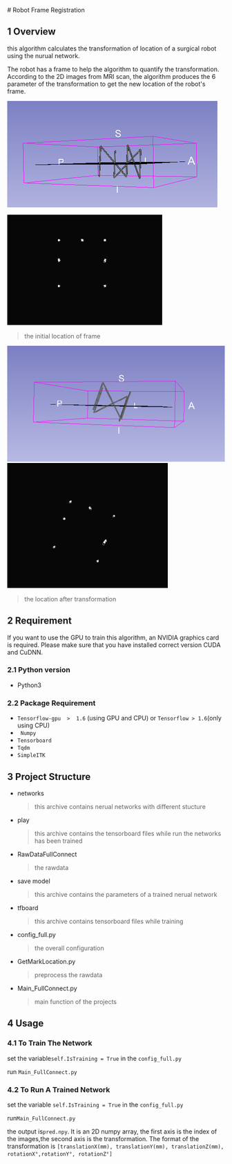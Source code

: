 ﻿﻿﻿﻿﻿﻿﻿﻿﻿﻿﻿﻿﻿﻿﻿﻿﻿# Robot Frame Registration
## 1 Overview
this algorithm calculates the transformation of location of a surgical robot using the nurual network.

The robot has a frame to help the algorithm to quantify the transformation. According to the 2D images from MRI scan, the algorithm produces the 6 parameter of the transformation to get the new location of the robot's frame.

![](https://github.com/halimiqi/Frame_Registration/blob/master/images/frame.png)

![](https://github.com/halimiqi/Frame_Registration/blob/master/images/2Dimage.png)

> the initial location of frame


![](https://github.com/halimiqi/Frame_Registration/blob/master/images/frame2.png)
![](https://github.com/halimiqi/Frame_Registration/blob/master/images/2Dimage2.png)

> the location after transformation

## 2 Requirement
If you want to use the GPU to train this algorithm,  an NVIDIA graphics card is required. Please make sure that you have  installed correct version CUDA and CuDNN.  
### 2.1 Python version
- Python3
### 2.2 Package Requirement 
- `Tensorflow-gpu  >  1.6` (using GPU and CPU) or `Tensorflow > 1.6`(only using CPU)
- ` Numpy`
- `Tensorboard`
- `Tqdm`
- `SimpleITK`



## 3 Project Structure
- networks
  > this archive contains nerual networks with different stucture
- play
  > this archive contains the tensorboard files while run the networks has been trained
- RawDataFullConnect
  > the rawdata
- save model 
  > this archive contains the parameters of a trained nerual network
- tfboard
  > this archive contains tensorboard files while training
- config_full.py
  > the overall configuration
- GetMarkLocation.py
  > preprocess the rawdata
- Main_FullConnect.py
  > main function of the projects

## 4 Usage
### 4.1 To Train The Network
set the variable`self.IsTraining = True` in the `config_full.py`

run `Main_FullConnect.py`
### 4.2 To Run A Trained Network
set the variable `self.IsTraining = True` in the `config_full.py`

run`Main_FullConnect.py`

the output is`pred.npy`. It is an 2D numpy array, the first axis is the index of the images,the second axis is the transformation. The format of the transformation is `[translationX(mm), translationY(mm), translationZ(mm), rotationX°,rotationY°, rotationZ°]`
























